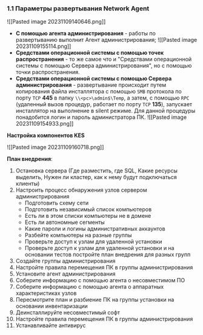 
### 1.1 Параметры развертывания Network Agent

![[Pasted image 20231109140646.png]]
- **С помощью агента администрирования** - работы по развертыванию выполнит Агент администрирования;
![[Pasted image 20231109155114.png]]
- **Средствами операционной системы с помощью точек распространения** - то же самое что и "Средствами операционной системы с помощью Сервера администрирования", но с помощью точки распространения. 
- **Средствами операционной системы с помощью Сервера администрирования** - развертывание происходит путем копирования файла инсталлятора с помощью `SMB` протокола по порту `TCP` **445** в папку `\\<pc>\admin$\Temp`, а затем, с помощью `RPC` (удаленный вызов процедур, работает по порту `TCP` **135**), запускает инсталлятор на выполнение в silent режиме. Для данной процедуры понадобится логин и пароль администратора ПК.
![[Pasted image 20231109154933.png]]

**Настройка компонентов KES**

![[Pasted image 20231109160718.png]]

**План внедрения**:

1.	Остановка сервера (Где разместить, где SQL, Какие ресурсы выделить, Нужен ли кластер, как к нему будут подключаться клиенты)
2.	Настроить процесс обнаружения узлов сервером администрирования
	-	Подготовить схему сети
	-	Подготовить независимый список компьютеров
	-	Есть ли в этом списки компьютеры не в домене
	-	Есть ли автономные сегменты
	-	Какие пароли и логины административных аккаунтов
	-	Разбейте компьютеры на разные группы
	-	Проверьте доступ к узлам для удаленной установки
	-	Проверьте доступ к узлам для удаленной установки и на основании тестов постройте план внедрения для разных групп
3.	Создайте группы администрирования
4.	Настройте правила перемещения ПК в группы администрирования
6.	Установите агент администрирования
7.	Соберите информацию с помощью агента о несовместимом ПО
8.	Соберите информацию с помощью агента о аппаратных характеристиках узлов
9.	Пересмотрите план и разбиение ПК на группы установки на основании инвентаризации
10.	Деинсталлируйте несовместимый софт
11.	Настройте правила перемещения ПК в группы администрирования
12.	Устанавливайте антивирус